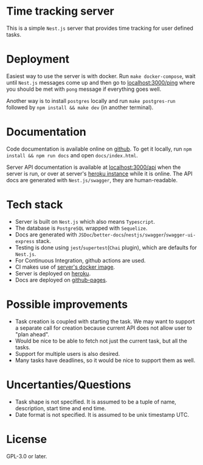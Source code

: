 
# Time tracking server

This is a simple `Nest.js` server that provides time tracking for user defined tasks.

# Deployment

Easiest way to use the server is with docker.
Run `make docker-compose`, wait until `Nest.js` messages come up and
then go to [localhost:3000/ping](http://localhost:3000/ping) where you should be met with `pong` message if everything goes well.

Another way is to install `postgres` locally and run `make postgres-run`
followed by `npm install && make dev` (in another terminal).

# Documentation

Code documentation is available online on [github](https://donaim.github.io/time-tracking-server/).
To get it locally, run `npm install && npm run docs` and open `docs/index.html`.

Server API documentation is available at [localhost:3000/api](http://localhost:3000/api) when the server is run,
or over at server's [heroku instance](https://mysterious-plains-34555.herokuapp.com/api/) while it is online.
The API docs are generated with `Nest.js/swagger`, they are human-readable.

# Tech stack

- Server is built on `Nest.js` which also means `Typescript`.
- The database is `PostgreSQL` wrapped with `Sequelize`.
- Docs are generated with `JSDoc`/`better-docs`/`nestjs/swagger`/`swagger-ui-express` stack.
- Testing is done using `jest`/`supertest`(`Chai` plugin), which are defaults for `Nest.js`.
- For Continuous Integration, github actions are used.
- CI makes use of [server's docker image](Dockerfile).
- Server is deployed on [heroku](https://mysterious-plains-34555.herokuapp.com/ping).
- Docs are deployed on [github-pages](https://donaim.github.io/time-tracking-server/).

# Possible improvements

- Task creation is coupled with starting the task. We may want to support a separate call for creation because current API does not allow user to "plan ahead".
- Would be nice to be able to fetch not just the current task, but all the tasks.
- Support for multiple users is also desired.
- Many tasks have deadlines, so it would be nice to support them as well.

# Uncertanties/Questions

- Task shape is not specified. It is assumed to be a tuple of name, description, start time and end time.
- Date format is not specified. It is assumed to be unix timestamp UTC.

# License

GPL-3.0 or later.



